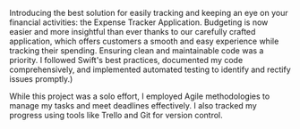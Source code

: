 Introducing the best solution for easily tracking and keeping an eye on your financial activities: the Expense Tracker Application. 
Budgeting is now easier and more insightful than ever thanks to our carefully crafted application, which offers customers a smooth and easy experience while tracking their spending.
Ensuring clean and maintainable code was a priority. I followed Swift's best practices, documented my code comprehensively, and implemented automated testing to identify and rectify issues promptly.)

While this project was a solo effort, I employed Agile methodologies to manage my tasks and meet deadlines effectively. I also tracked my progress using tools like Trello and Git for version control.
